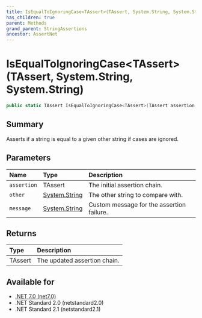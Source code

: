 ```yaml
---
title: IsEqualToIgnoringCase<TAssert>(TAssert, System.String, System.String)
has_children: true
parent: Methods
grand_parent: StringAssertions
ancestor: AssertNet
---
```

# IsEqualToIgnoringCase&lt;TAssert&gt;(TAssert, System.String, System.String)

```csharp
public static TAssert IsEqualToIgnoringCase<TAssert>(TAssert assertion, System.String other, System.String message);
```

## Summary
Asserts if a string is equal to a given other string if cases are ignored.

## Parameters
|Name|Type|Description|
|:-|:-|:-|
|`assertion`|TAssert|The initial assertion chain.|
|`other`|[System.String](https://learn.microsoft.com/en-us/dotnet/api/system.string)|The other string to compare with.|
|`message`|[System.String](https://learn.microsoft.com/en-us/dotnet/api/system.string)|Custom message for the assertion failure.|

## Returns
|Type|Description|
|:-|:-|
|TAssert|The updated assertion chain.|

## Available for
- [.NET 7.0 (net7.0)](https://versionsof.net/core/7.0/)
- .NET Standard 2.0 (netstandard2.0)
- .NET Standard 2.1 (netstandard2.1)
